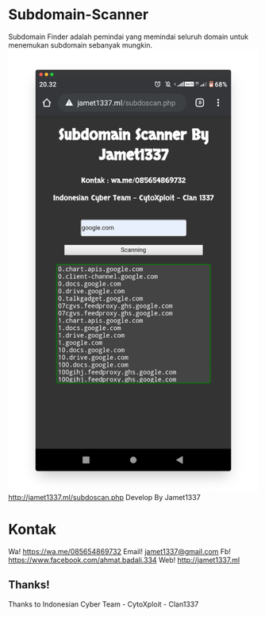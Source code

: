# Subdomain-Scanner
Subdomain Finder adalah pemindai yang memindai seluruh domain untuk menemukan subdomain sebanyak mungkin.
<img src="foto/screely-1615638854923.png"/>
http://jamet1337.ml/subdoscan.php
Develop By Jamet1337

# Kontak
Wa!
https://wa.me/085654869732
Email!
jamet1337@gmail.com
Fb!
https://www.facebook.com/ahmat.badali.334
Web!
http://jamet1337.ml

## Thanks!
Thanks to Indonesian Cyber Team - CytoXploit - Clan1337
